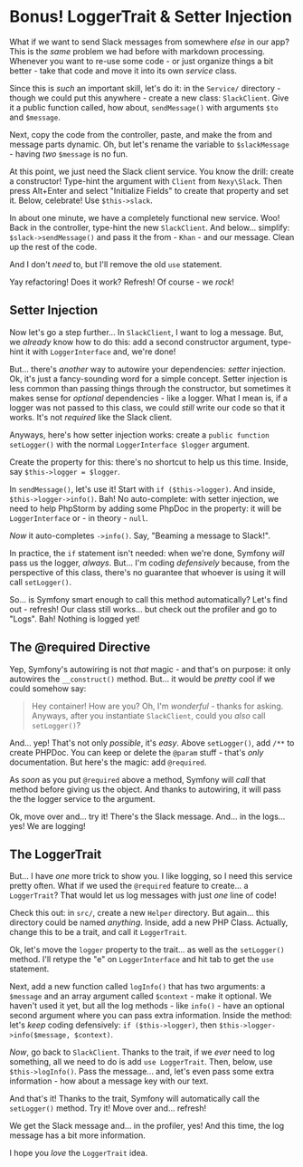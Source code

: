 # Bonus! LoggerTrait & Setter Injection

What if we want to send Slack messages from somewhere *else* in our app? This is the
*same* problem we had before with markdown processing. Whenever you want to re-use
some code - or just organize things a bit better - take that code and move it into
its own *service* class.

Since this is *such* an important skill, let's do it: in the `Service/` directory -
though we could put this anywhere - create a new class: `SlackClient`. Give it a
public function called, how about, `sendMessage()` with arguments `$to` and `$message`.

Next, copy the code from the controller, paste, and make the from and message parts
dynamic. Oh, but let's rename the variable to `$slackMessage` - having *two* `$message`
is no fun.

At this point, we just need the Slack client service. You know the drill: create
a constructor! Type-hint the argument with `Client` from `Nexy\Slack`. Then press
Alt+Enter and select "Initialize Fields" to create that property and set it. Below,
celebrate! Use `$this->slack`.

In about one minute, we have a completely functional new service. Woo! Back in the
controller, type-hint the new `SlackClient`. And below... simplify:
`$slack->sendMessage()` and pass it the from - `Khan` - and our message. Clean up
the rest of the code.

And I don't *need* to, but I'll remove the old `use` statement.

Yay refactoring! Does it work? Refresh! Of course - we *rock*!

## Setter Injection

Now let's go a step further... In `SlackClient`, I want to log a message. But, we
*already* know how to do this: add a second constructor argument, type-hint it
with `LoggerInterface` and, we're done!

But... there's *another* way to autowire your dependencies: *setter* injection.
Ok, it's just a fancy-sounding word for a simple concept. Setter injection is
less common than passing things through the constructor, but sometimes it makes
sense for *optional* dependencies - like a logger. What I mean is, if a logger
was not passed to this class, we could *still* write our code so that it works.
It's not *required* like the Slack client.

Anyways, here's how setter injection works: create a `public function setLogger()`
with the normal `LoggerInterface $logger` argument.

Create the property for this: there's no shortcut to help us this time. Inside,
say `$this->logger = $logger`.

In `sendMessage()`, let's use it! Start with `if ($this->logger)`. And inside,
`$this->logger->info()`. Bah! No auto-complete: with setter injection, we need to
help PhpStorm by adding some PhpDoc in the property: it will be `LoggerInterface`
or - in theory - `null`.

*Now* it auto-completes `->info()`. Say, "Beaming a message to Slack!".

In practice, the `if` statement isn't needed: when we're done, Symfony *will*
pass us the logger, *always*. But... I'm coding *defensively* because, from the
perspective of this class, there's no guarantee that whoever is using it will call
`setLogger()`.

So... is Symfony smart enough to call this method automatically? Let's find out -
refresh! Our class still works... but check out the profiler and go to "Logs". Bah!
Nothing is logged yet!

## The @required Directive

Yep, Symfony's autowiring is not *that* magic - and that's on purpose: it only
autowires the `__construct()` method. But... it would be *pretty* cool if we could
somehow say:

> Hey container! How are you? Oh, I'm *wonderful* - thanks for asking. Anyways, after
> you instantiate `SlackClient`, could you *also* call `setLogger()`?

And... yep! That's not only *possible*, it's *easy*. Above `setLogger()`, add
`/**` to create PHPDoc. You can keep or delete the `@param` stuff - that's *only*
documentation. But here's the magic: add `@required`.

As *soon* as you put `@required` above a method, Symfony will *call* that method
before giving us the object. And thanks to autowiring, it will pass the the logger
service to the argument.

Ok, move over and... try it! There's the Slack message. And... in the logs...
yes! We are logging!

## The LoggerTrait

But... I have *one* more trick to show you. I like logging, so I need this service
pretty often. What if we used the `@required` feature to create... a `LoggerTrait`?
That would let us log messages with just *one* line of code!

Check this out: in `src/`, create a new `Helper` directory. But again... this directory
could be named *anything*. Inside, add a new PHP Class. Actually, change this to
be a trait, and call it `LoggerTrait`.

Ok, let's move the `logger` property to the trait... as well as the `setLogger()`
method. I'll retype the "e" on `LoggerInterface` and hit tab to get the `use` statement.

Next, add a new function called `logInfo()` that has two arguments: a `$message`
and an array argument called `$context` - make it optional. We haven't used it yet,
but all the log methods - like `info()` - have an optional second argument where
you can pass extra information. Inside the method: let's *keep* coding defensively:
`if ($this->logger)`, then `$this->logger->info($message, $context)`.

*Now*, go back to `SlackClient`. Thanks to the trait, if we *ever* need to log
something, all we need to do is add `use LoggerTrait`. Then, below, use `$this->logInfo()`.
Pass the message... and, let's even pass some extra information - how about a message
key with our text.

And that's it! Thanks to the trait, Symfony will automatically call the `setLogger()`
method. Try it! Move over and... refresh!

We get the Slack message and... in the profiler, yes! And this time, the log message
has a bit more information.

I hope you *love* the `LoggerTrait` idea.

